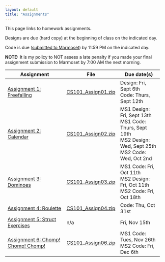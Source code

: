 ```yaml
---
layout: default
title: "Assignments"
---
```


This page links to homework assignments.

Designs are due (hard copy) at the beginning of class on the indicated day.

Code is due (<a href="../submitting.html">submitted to Marmoset</a>) by 11:59 PM on the indicated day.

**NOTE:** It is my policy to NOT assess a late penalty if you made your final assignment submission to Marmoset by 7:00 AM the next morning.

Assignment | File | Due date(s)
---------- | ---- | -----------
[Assignment 1: Freefalling](assign01.html) | [CS101\_Assign01.zip](CS101_Assign01.zip) | Design: Fri, Sept 6th<br>Code: Thurs, Sept 12th
[Assignment 2: Calendar](assign02.html) | [CS101\_Assign02.zip](CS101_Assign02.zip) | MS1 Design: Fri, Sept 13th<br>MS1 Code: Thurs, Sept 19th<br>MS2 Design: Wed, Sept 25th<br>MS2 Code: Wed, Oct 2nd
[Assignment 3: Dominoes](assign03.html) | [CS101\_Assign03.zip](CS101_Assign03.zip) | MS1 Code: Fri, Oct 11th<br>MS2 Design: Fri, Oct 11th<br>MS2 Code: Fri, Oct 18th
[Assignment 4: Roulette](assign04.html) | [CS101\_Assign04.zip](CS101_Assign04.zip) | Code: Thu, Oct 31st
[Assignment 5: Struct Exercises](assign05.html) | n/a | Fri, Nov 15th
[Assignment 6: Chomp! Chomp! Chomp!](assign06.html) | [CS101\_Assign06.zip](CS101_Assign06.zip) | MS1 Code: Tues, Nov 26th<br>MS2 Code: Fri, Dec 6th

<!-- vim:set wrap: ­-->
<!-- vim:set linebreak: -->
<!-- vim:set nolist: -->
